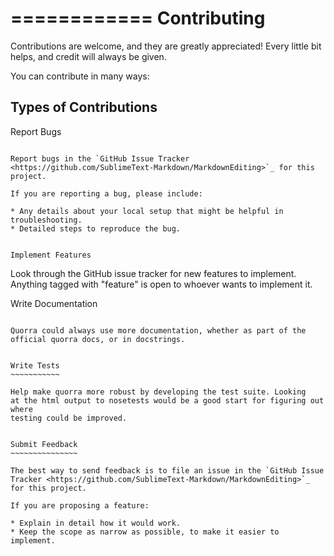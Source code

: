 ============
Contributing
============

Contributions are welcome, and they are greatly appreciated! Every
little bit helps, and credit will always be given.

You can contribute in many ways:


Types of Contributions
----------------------

Report Bugs
~~~~~~~~~~~

Report bugs in the `GitHub Issue Tracker <https://github.com/SublimeText-Markdown/MarkdownEditing>`_ for this project.

If you are reporting a bug, please include:

* Any details about your local setup that might be helpful in troubleshooting.
* Detailed steps to reproduce the bug.


Implement Features
~~~~~~~~~~~~~~~~~~

Look through the GitHub issue tracker for new features to implement. Anything tagged with "feature" is open to whoever wants to implement it.


Write Documentation
~~~~~~~~~~~~~~~~~~~

Quorra could always use more documentation, whether as part of the
official quorra docs, or in docstrings.


Write Tests
~~~~~~~~~~~

Help make quorra more robust by developing the test suite. Looking 
at the html output to nosetests would be a good start for figuring out where 
testing could be improved.


Submit Feedback
~~~~~~~~~~~~~~~

The best way to send feedback is to file an issue in the `GitHub Issue Tracker <https://github.com/SublimeText-Markdown/MarkdownEditing>`_ for this project. 

If you are proposing a feature:

* Explain in detail how it would work.
* Keep the scope as narrow as possible, to make it easier to implement.

